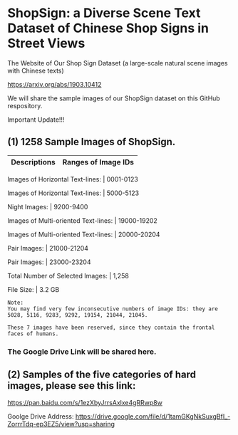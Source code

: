# ShopSign: a Diverse Scene Text Dataset of Chinese Shop Signs in Street Views
The Website of Our Shop Sign Dataset (a large-scale natural scene images with Chinese texts)


https://arxiv.org/abs/1903.10412

We will share the sample images of our ShopSign dataset on this GitHub respository. 

Important Update!!!
## (1) 1258 Sample Images of ShopSign.

Descriptions                            |Ranges of Image IDs 
--------------------------------------- |-------------------

 Images of Horizontal Text-lines:       | 0001-0123 

 Images of Horizontal Text-lines:       | 5000-5123   

 Night  Images:                         | 9200-9400 

 Images of Multi-oriented Text-lines:   | 19000-19202 

 Images of Multi-oriented Text-lines:   | 20000-20204 

 Pair Images:                           | 21000-21204 

 Pair Images:                           | 23000-23204 


 Total Number of Selected Images:       | 1,258       

 File Size:                             | 3.2 GB      

```
Note: 
You may find very few inconsecutive numbers of image IDs: they are 5028, 5116, 9283, 9292, 19154, 21044, 21045.

These 7 images have been reserved, since they contain the frontal faces of humans. 

```
### The Google Drive Link will be shared here. 



## (2) Samples of the five  categories of hard images, please see this link: 

https://pan.baidu.com/s/1ezXbyJrrsAxlxe4gRRwp8w

Goolge Drive Address: https://drive.google.com/file/d/1tamGKgNkSuxgBfI_-ZorrrTdq-ep3EZ5/view?usp=sharing

